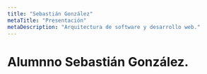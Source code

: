 ```yaml
---
title: "Sebastián González"
metaTitle: "Presentación"
metaDescription: "Arquitectura de software y desarrollo web."
---
```


# Alumnno Sebastián González.

